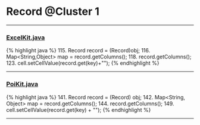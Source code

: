 # Record @Cluster 1

***

### [ExcelKit.java](https://searchcode.com/codesearch/view/74368370/)
{% highlight java %}
115. Record record = (Record)obj;
116. Map<String,Object> map = record.getColumns();
118.   record.getColumns();
123.     cell.setCellValue(record.get(key)+"");
{% endhighlight %}

***

### [PoiKit.java](https://searchcode.com/codesearch/view/92635013/)
{% highlight java %}
141. Record record = (Record) obj;
142. Map<String, Object> map = record.getColumns();
144.     record.getColumns();
149.         cell.setCellValue(record.get(key) + "");
{% endhighlight %}

***

